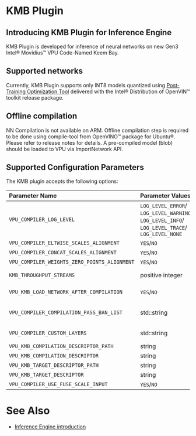 # KMB Plugin

## Introducing KMB Plugin for Inference Engine

KMB Plugin is developed for inference of neural networks on new Gen3 Intel&reg; Movidius&trade; VPU Code-Named Keem Bay.

## Supported networks

Currently, KMB Plugin supports only INT8 models quantized using [Post-Training Optimization Tool](https://docs.openvinotoolkit.org/latest/pot_README.html) delivered with the Intel&reg; Distribution of OpenVIN&trade; toolkit release package.


## Offline compilation

NN Compilation is not available on ARM. Offline compilation step is required to be done using compile-tool from OpenVINO&trade; package for Ubuntu&reg;. 
Please refer to release notes for details. 
A pre-compiled model (blob) should be loaded to VPU via ImportNetwork API.


## Supported Configuration Parameters


The KMB plugin accepts the following options:

| Parameter Name        | Parameter Values | Default Value    | Description                                                                        |
| :---                  | :---             | :---       | :---                                                                               |
| `VPU_COMPILER_LOG_LEVEL`    | `LOG_LEVEL_ERROR`/ `LOG_LEVEL_WARNING`/ `LOG_LEVEL_INFO`/ `LOG_LEVEL_TRACE`/ `LOG_LEVEL_NONE` | `LOG_LEVEL_INFO` | Set log level for mcmCompiler |
| `VPU_COMPILER_ELTWISE_SCALES_ALIGNMENT`    | `YES`/`NO` | `YES` | Enable or disable eltwise scales alignment |
| `VPU_COMPILER_CONCAT_SCALES_ALIGNMENT`    | `YES`/`NO` | `YES` | Enable or disable concat scales alignment |
| `VPU_COMPILER_WEIGHTS_ZERO_POINTS_ALIGNMENT`    | `YES`/`NO` | `YES` | Enable or disable weights zero points alignment |
| `KMB_THROUGHPUT_STREAMS`    | positive integer | 1 | Set the number of threads to use for model execution |
| `VPU_KMB_LOAD_NETWORK_AFTER_COMPILATION`    | `YES`/`NO` | `NO` | Enable or disable blob transfer to device if LoadNetwork is called |
| `VPU_COMPILER_COMPILATION_PASS_BAN_LIST` | std::string | empty | List of mcm passes to be removed from mcm compilation descriptor (value example: kmb_adapt,KMBQuantizeConversion;adapt,TileOps) |
| `VPU_COMPILER_CUSTOM_LAYERS` | std::string | empty | Path to custom layer binding xml file. Custom layer has higher priority over native implementation. |
| `VPU_KMB_COMPILATION_DESCRIPTOR_PATH`    | string | 'mcm_config/compilation' | Path to folder with compilation config files |
| `VPU_KMB_COMPILATION_DESCRIPTOR`    | string | 'release_kmb' | Name of config file for network compilation |
| `VPU_KMB_TARGET_DESCRIPTOR_PATH`    | string | 'mcm_config/target' | Path to folder with target config files |
| `VPU_KMB_TARGET_DESCRIPTOR`    | string | 'release_kmb' | Name of config file for target device |
| `VPU_COMPILER_USE_FUSE_SCALE_INPUT`    | `YES`/`NO` | `NO` | Enable or disable fusing scaleshift |


# See Also

* [Inference Engine introduction](https://gitlab-icv.inn.intel.com/inference-engine/dldt/blob/master/docs/IE_DG/inference_engine_intro.md)
